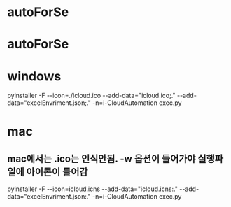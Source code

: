 ﻿# autoForSe
# autoForSe

# windows
pyinstaller -F --icon=./icloud.ico --add-data="icloud.ico;." --add-data="excelEnvriment.json;." -n=i-CloudAutomation exec.py

# mac
## mac에서는 .ico는 인식안됨. -w 옵션이 들어가야 실행파일에 아이콘이 들어감
pyinstaller -F --icon=icloud.icns --add-data="icloud.icns:." --add-data="excelEnvriment.json:." -n=i-CloudAutomation exec.py
